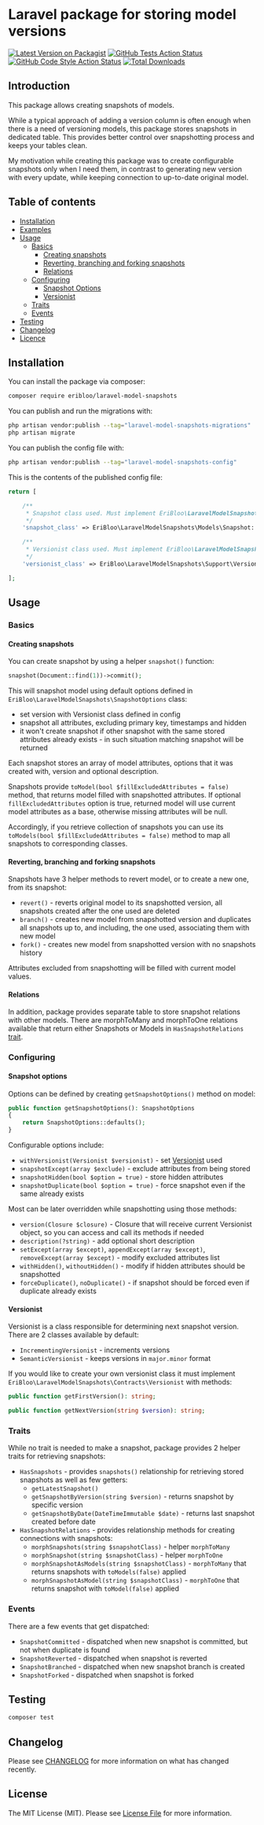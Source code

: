 # Laravel package for storing model versions

[![Latest Version on Packagist](https://img.shields.io/packagist/v/eribloo/laravel-model-snapshots.svg?style=flat-square)](https://packagist.org/packages/eribloo/laravel-model-snapshots)
[![GitHub Tests Action Status](https://img.shields.io/github/actions/workflow/status/eribloo/laravel-model-snapshots/run-tests.yml?branch=main&label=tests&style=flat-square)](https://github.com/eribloo/laravel-model-snapshots/actions?query=workflow%3Arun-tests+branch%3Amain)
[![GitHub Code Style Action Status](https://img.shields.io/github/actions/workflow/status/eribloo/laravel-model-snapshots/fix-php-code-style-issues.yml?branch=main&label=code%20style&style=flat-square)](https://github.com/eribloo/laravel-model-snapshots/actions?query=workflow%3A"Fix+PHP+code+style+issues"+branch%3Amain)
[![Total Downloads](https://img.shields.io/packagist/dt/eribloo/laravel-model-snapshots.svg?style=flat-square)](https://packagist.org/packages/eribloo/laravel-model-snapshots)

## Introduction

This package allows creating snapshots of models.

While a typical approach of adding a version column is often enough when there is a need of versioning models,
this package stores snapshots in dedicated table. This provides better control over snapshotting process and keeps your
tables clean.

My motivation while creating this package was to create configurable snapshots only when I need them, in contrast to
generating new version with every update, while keeping connection to up-to-date original model.

## Table of contents

- [Installation](#installation)
- [Examples](#examples)
- [Usage](#usage)
    - [Basics](#basics)
        - [Creating snapshots](#creating-snapshots)
        - [Reverting, branching and forking snapshots](#reverting-branching-and-forking-snapshots)
        - [Relations](#relations)
    - [Configuring](#configuring)
        - [Snapshot Options](#snapshot-options)
        - [Versionist](#versionist)
    - [Traits](#traits)
    - [Events](#events)
- [Testing](#testing)
- [Changelog](#changelog)
- [Licence](#license)

## Installation

You can install the package via composer:

```bash
composer require eribloo/laravel-model-snapshots
```

You can publish and run the migrations with:

```bash
php artisan vendor:publish --tag="laravel-model-snapshots-migrations"
php artisan migrate
```

You can publish the config file with:

```bash
php artisan vendor:publish --tag="laravel-model-snapshots-config"
```

This is the contents of the published config file:

```php
return [

    /**
     * Snapshot class used. Must implement EriBloo\LaravelModelSnapshots\Contracts\Snapshot interface.
     */
    'snapshot_class' => EriBloo\LaravelModelSnapshots\Models\Snapshot::class,

    /**
     * Versionist class used. Must implement EriBloo\LaravelModelSnapshots\Contracts\Versionist interface.
     */
    'versionist_class' => EriBloo\LaravelModelSnapshots\Support\Versionists\IncrementingVersionist::class,

];
```

## Usage

### Basics

#### Creating snapshots

You can create snapshot by using a helper `snapshot()` function:

```php
snapshot(Document::find(1))->commit();
```

This will snapshot model using default options defined in `EriBloo\LaravelModelSnapshots\SnapshotOptions` class:

- set version with Versionist class defined in config
- snapshot all attributes, excluding primary key, timestamps and hidden
- it won't create snapshot if other snapshot with the same stored attributes already exists - in such situation matching
  snapshot will be returned

Each snapshot stores an array of model attributes, options that it was created with, version and optional description.

Snapshots provide `toModel(bool $fillExcludedAttributes = false)` method, that returns model filled with
snapshotted attributes. If optional `fillExcludedAttributes` option is true, returned model will use current model
attributes as a base, otherwise missing attributes will be null.

Accordingly, if you retrieve collection of snapshots you can use its `toModels(bool $fillExcludedAttributes = false)`
method to map all snapshots to corresponding classes.

#### Reverting, branching and forking snapshots

Snapshots have 3 helper methods to revert model, or to create a new one, from its snapshot:

- `revert()` - reverts original model to its snapshotted version, all snapshots created after the one used are deleted
- `branch()` - creates new model from snapshotted version and duplicates all snapshots up to, and including, the one
  used, associating them with new model
- `fork()` - creates new model from snapshotted version with no snapshots history

Attributes excluded from snapshotting will be filled with current model values.

#### Relations

In addition, package provides separate table to store snapshot relations with other models. There are morphToMany and
morphToOne relations available that return either Snapshots or Models in `HasSnapshotRelations` [trait](#traits).

### Configuring

#### Snapshot options

Options can be defined by creating `getSnapshotOptions()` method on model:

```php
public function getSnapshotOptions(): SnapshotOptions
{
    return SnapshotOptions::defaults();
}
```

Configurable options include:

- `withVersionist(Versionist $versionist)` - set [Versionist](#versionist) used
- `snapshotExcept(array $exclude)` - exclude attributes from being stored
- `snapshotHidden(bool $option = true)` - store hidden attributes
- `snapshotDuplicate(bool $option = true)` - force snapshot even if the same already exists

Most can be later overridden while snapshotting using those methods:

- `version(Closure $closure)` - Closure that will receive current Versionist object, so you can access and call its
  methods if needed
- `description(?string)` - add optional short description
- `setExcept(array $except)`, `appendExcept(array $except)`, `removeExcept(array $except)` - modify excluded attributes
  list
- `withHidden()`, `withoutHidden()` - modify if hidden attributes should be snapshotted
- `forceDuplicate()`, `noDuplicate()` - if snapshot should be forced even if duplicate already exists

#### Versionist

Versionist is a class responsible for determining next snapshot version.
There are 2 classes available by default:

- `IncrementingVersionist` - increments versions
- `SemanticVersionist` - keeps versions in `major.minor` format

If you would like to create your own versionist class it must implement
`EriBloo\LaravelModelSnapshots\Contracts\Versionist` with methods:

```php
public function getFirstVersion(): string;

public function getNextVersion(string $version): string;
```

### Traits

While no trait is needed to make a snapshot, package provides 2 helper traits for retrieving snapshots:

- `HasSnapshots` - provides `snapshots()` relationship for retrieving stored snapshots as well as few getters:
    - `getLatestSnapshot()`
    - `getSnapshotByVersion(string $version)` - returns snapshot by specific version
    - `getSnapshotByDate(DateTimeImmutable $date)` - returns last snapshot created before date
- `HasSnapshotRelations` - provides relationship methods for creating connections with snapshots:
    - `morphSnapshots(string $snapshotClass)` - helper `morphToMany`
    - `morphSnapshot(string $snapshotClass)` - helper `morphToOne`
    - `morphSnapshotAsModels(string $snapshotClass)` - `morphToMany` that returns snapshots with `toModels(false)`
      applied
    - `morphSnapshotAsModel(string $snapshotClass)` - `morphToOne` that returns snapshot with `toModel(false)`
      applied

### Events

There are a few events that get dispatched:

- `SnapshotCommitted` - dispatched when new snapshot is committed, but not when duplicate is found
- `SnapshotReverted` - dispatched when snapshot is reverted
- `SnapshotBranched` - dispatched when new snapshot branch is created
- `SnapshotForked` - dispatched when snapshot is forked

## Testing

```bash
composer test
```

## Changelog

Please see [CHANGELOG](CHANGELOG.md) for more information on what has changed recently.

[//]: # (## Contributing)

[//]: # ()

[//]: # (Please see [CONTRIBUTING]&#40;CONTRIBUTING.md&#41; for details.)

[//]: # (## Security Vulnerabilities)

[//]: # ()

[//]: # (Please review [our security policy]&#40;../../security/policy&#41; on how to report security vulnerabilities.)

[//]: # (## Credits)

[//]: # (- [EriBloo]&#40;https://github.com/EriBloo&#41;)

[//]: # (- [All Contributors]&#40;../../contributors&#41;)

## License

The MIT License (MIT). Please see [License File](LICENSE.md) for more information.
